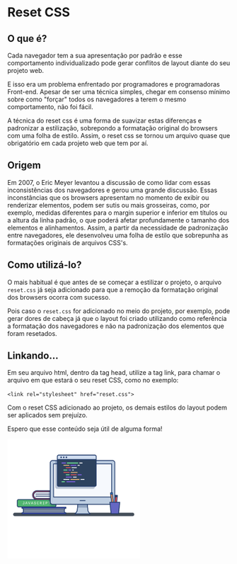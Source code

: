 # Reset CSS
 
## O que é?

Cada navegador tem a sua apresentação por padrão e esse comportamento individualizado pode gerar conflitos de layout diante do seu projeto web.

E isso era um problema enfrentado por programadores e programadoras Front-end. Apesar de ser uma técnica simples, chegar em consenso mínimo sobre como "forçar" todos os navegadores a terem o mesmo comportamento, não foi fácil.

A técnica do reset css é uma forma de suavizar estas diferenças e padronizar a estilização, sobrepondo a formatação original do browsers com uma folha de estilo. Assim, o reset css se tornou um arquivo quase que obrigatório em cada projeto web que tem por aí.

## Origem

Em 2007, o Eric Meyer levantou a discussão de como lidar com essas inconsistências dos navegadores e gerou uma grande discussão. Essas inconstâncias que os browsers apresentam no momento de exibir ou renderizar elementos, podem ser sutis ou mais grosseiras, como, por exemplo, medidas diferentes para o margin superior e inferior em títulos ou a altura da linha padrão, o que poderá afetar profundamente o tamanho dos elementos e alinhamentos. Assim, a partir da necessidade de padronização entre navegadores, ele desenvolveu uma folha de estilo que sobrepunha as formatações originais de arquivos CSS's.

## Como utilizá-lo?

O mais habitual é que antes de se começar a estilizar o projeto, o arquivo `reset.css` já seja adicionado para que a remoção da formatação original dos browsers ocorra com sucesso.

Pois caso o `reset.css` for adicionado no meio do projeto, por exemplo, pode gerar dores de cabeça já que o layout foi criado utilizando como referência a formatação dos navegadores e não na padronização dos elementos que foram resetados.

## Linkando...

Em seu arquivo html, dentro da tag head, utilize a tag link, para chamar o arquivo em que estará o seu reset CSS, como no exemplo:

`<link rel="stylesheet" href="reset.css">`

Com o reset CSS adicionado ao projeto, os demais estilos do layout podem ser aplicados sem prejuízo.

Espero que esse conteúdo seja útil de alguma forma!

<img src="https://raw.githubusercontent.com/leovargasdev/leovargasdev/master/.github/image.png" width="300">